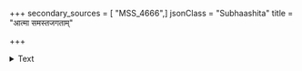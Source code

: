 +++
secondary_sources = [ "MSS_4666",]
jsonClass = "Subhaashita"
title = "आत्मा समस्तजगताम्"

+++

<details><summary>Text</summary>

आत्मा समस्तजगतां भवतीति सम्यग् विज्ञाय यद् वितनुते त्वयि भावबन्धम्।  
सा भक्तिरित्यभिमतं यदि सिद्धमिष्टं व्यर्थं विशेष्यमलमस्तु विशेषणं नः॥
</details>
